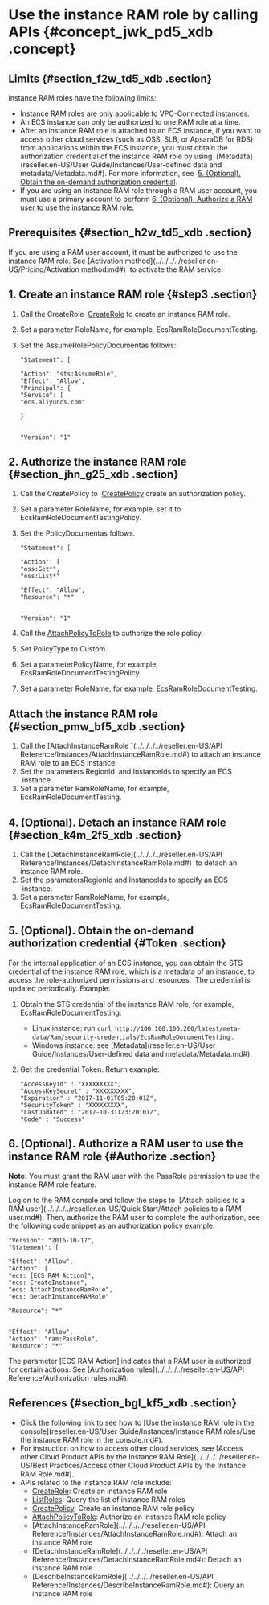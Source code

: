 # Use the instance RAM role by calling APIs {#concept_jwk_pd5_xdb .concept}

## Limits {#section_f2w_td5_xdb .section}

Instance RAM roles have the following limits:

-   Instance RAM roles are only applicable to VPC-Connected instances.
-   An ECS instance can only be authorized to one RAM role at a time.
-   After an instance RAM role is attached to an ECS instance, if you want to access other cloud services \(such as OSS, SLB, or ApsaraDB for RDS\) from applications within the ECS instance, you must obtain the authorization credential of the instance RAM role by using  [Metadata](reseller.en-US/User Guide/Instances/User-defined data and metadata/Metadata.md#). For more information, see  [5. \(Optional\). Obtain the on-demand authorization credential](#).
-   If you are using an instance RAM role through a RAM user account, you must use a primary account to perform [6. \(Optional\). Authorize a RAM user to use the instance RAM role](#).

## Prerequisites {#section_h2w_td5_xdb .section}

If you are using a RAM user account, it must be authorized to use the instance RAM role. See [Activation method](../../../../reseller.en-US/Pricing/Activation method.md#)  to activate the RAM service.

## 1. Create an instance RAM role {#step3 .section}

1.  Call the CreateRole  [CreateRole](../../../../reseller.en-US/.md#) to create an instance RAM role.
2.  Set a parameter RoleName, for example, EcsRamRoleDocumentTesting.
3.  Set the AssumeRolePolicyDocumentas follows:

    ```
    "Statement": [
    
    "Action": "sts:AssumeRole",
    "Effect": "Allow",
    "Principal": {
    "Service": [
    "ecs.aliyuncs.com"
    
    }
    
    
    "Version": "1"
    ```


## 2. Authorize the instance RAM role {#section_jhn_g25_xdb .section}

1.  Call the CreatePolicy to  [CreatePolicy](../../../../reseller.en-US//CreatePolicy.md#) create an authorization policy.
2.  Set a parameter RoleName, for example, set it to EcsRamRoleDocumentTestingPolicy.
3.  Set the PolicyDocumentas follows.

    ```
    "Statement": [
    
    "Action": [
    "oss:Get*",
    "oss:List*"
    
    "Effect": "Allow",
    "Resource": "*"
    
    
    "Version": "1"
    ```

4.  Call the [AttachPolicyToRole](../../../../reseller.en-US//AttachPolicyToRole.md#) to authorize the role policy.
5.  Set PolicyType to Custom.
6.  Set a parameterPolicyName, for example, EcsRamRoleDocumentTestingPolicy.
7.  Set a parameter RoleName, for example, EcsRamRoleDocumentTesting.

## Attach the instance RAM role {#section_pmw_bf5_xdb .section}

1.  Call the [AttachInstanceRamRole ](../../../../reseller.en-US/API Reference/Instances/AttachInstanceRamRole.md#) to attach an instance RAM role to an ECS instance.
2.  Set the parameters RegionId  and InstanceIds to specify an ECS  instance.
3.  Set a parameter RamRoleName, for example, EcsRamRoleDocumentTesting.

## 4. \(Optional\). Detach an instance RAM role {#section_k4m_2f5_xdb .section}

1.  Call the [DetachInstanceRamRole](../../../../reseller.en-US/API Reference/Instances/DetachInstanceRamRole.md#)  to detach an instance RAM role.
2.  Set the parametersRegionId and InstanceIds to specify an ECS  instance.
3.  Set a parameter RamRoleName, for example, EcsRamRoleDocumentTesting.

## 5. \(Optional\). Obtain the on-demand authorization credential {#Token .section}

For the internal application of an ECS instance, you can obtain the STS credential of the instance RAM role, which is a metadata of an instance, to access the role-authorized permissions and resources.  The credential is updated periodically. Example:

1.  Obtain the STS credential of the instance RAM role, for example, EcsRamRoleDocumentTesting:
    -   Linux instance: run `curl http://100.100.100.200/latest/meta-data/Ram/security-credentials/EcsRamRoleDocumentTesting` .
    -   Windows instance: see [Metadata](reseller.en-US/User Guide/Instances/User-defined data and metadata/Metadata.md#).
2.  Get the credential Token. Return example:

    ```
    "AccessKeyId" : "XXXXXXXXX",
    "AccessKeySecret" : "XXXXXXXXX",
    "Expiration" : "2017-11-01T05:20:01Z",
    "SecurityToken" : "XXXXXXXXX",
    "LastUpdated" : "2017-10-31T23:20:01Z",
    "Code" : "Success"
    
    ```


## 6. \(Optional\). Authorize a RAM user to use the instance RAM role {#Authorize .section}

**Note:** You must grant the RAM user with the PassRole permission to use the instance RAM role feature.

Log on to the RAM console and follow the steps to  [Attach policies to a RAM user](../../../../reseller.en-US/Quick Start/Attach policies to a RAM user.md#). Then, authorize the RAM user to complete the authorization, see the following code snippet as an authorization policy example:

```
"Version": "2016-10-17",
"Statement": [

"Effect": "Allow",
"Action": [
"ecs: [ECS RAM Action]",
"ecs: CreateInstance",
"ecs: AttachInstanceRamRole",
"ecs: DetachInstanceRAMRole"

"Resource": "*"


"Effect": "Allow",
"Action": "ram:PassRole",
"Resource": "*"

```

The parameter \[ECS RAM Action\] indicates that a RAM user is authorized for certain actions. See [Authorization rules](../../../../reseller.en-US/API Reference/Authorization rules.md#).

## References {#section_bgl_kf5_xdb .section}

-   Click the following link to see how to [Use the instance RAM role in the console](reseller.en-US/User Guide/Instances/Instance RAM roles/Use the instance RAM role in the console.md#).
-   For instruction on how to access other cloud services, see [Access other Cloud Product APIs by the Instance RAM Role](../../../../reseller.en-US/Best Practices/Access other Cloud Product APIs by the Instance RAM Role.md#).
-   APIs related to the instance RAM role include:
    -   [CreateRole](../../../../reseller.en-US/.md#): Create an instance RAM role
    -   [ListRoles](../../../../reseller.en-US/.md#): Query the list of instance RAM roles
    -   [CreatePolicy](../../../../reseller.en-US//CreatePolicy.md#): Create an instance RAM role policy
    -   [AttachPolicyToRole](../../../../reseller.en-US//AttachPolicyToRole.md#): Authorize an instance RAM role policy
    -   [AttachInstanceRamRole](../../../../reseller.en-US/API Reference/Instances/AttachInstanceRamRole.md#): Attach an instance RAM role
    -   [DetachInstanceRamRole](../../../../reseller.en-US/API Reference/Instances/DetachInstanceRamRole.md#): Detach an instance RAM role
    -   [DescribeInstanceRamRole](../../../../reseller.en-US/API Reference/Instances/DescribeInstanceRamRole.md#): Query an instance RAM role

